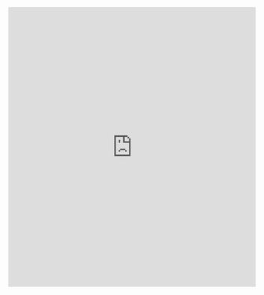 <p><iframe allowfullscreen width="100%" height="569" class="google-slides-iframe" frameborder="0" scrolling="no" src="https://docs.google.com/presentation/d/e/2PACX-1vSkYu94i2sJ97rsYtjdtBW246XlYM8OisYmNRv3o79aw2qjuVHiY2dUCC_fcUiChWj3WVbmIAI2JCHn/embed?start=false&amp;loop=false&amp;delayms=3000"></iframe></p>